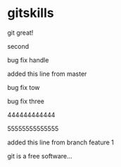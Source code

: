 # gitskills



git great!


second

bug fix handle

added this line from master

bug fix tow


bug fix three

444444444444

55555555555555

added this line from branch feature 1


git is a free software...

